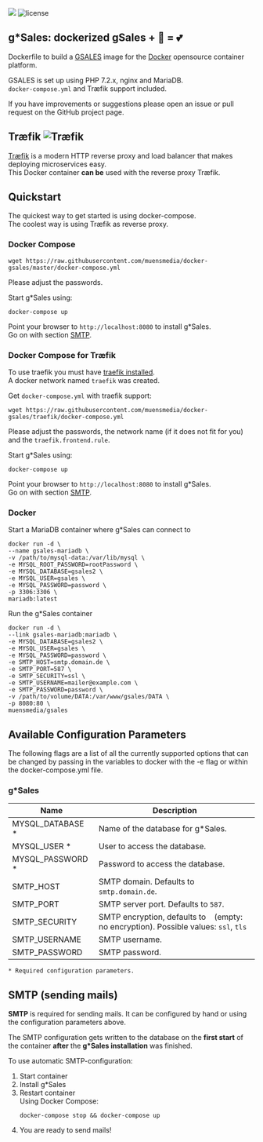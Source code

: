 [![](https://images.microbadger.com/badges/image/muensmedia/gsales.svg)](https://microbadger.com/images/muensmedia/gsales "Get your own image badge on microbadger.com")
![license](https://img.shields.io/badge/license-GPL--3.0-blue.svg)

## g*Sales: dockerized gSales + 🐋 = 💕

Dockerfile to build a [GSALES](https://www.gsales.de/) image for the [Docker](https://www.docker.com/products/docker-engine) opensource container platform.

GSALES is set up using PHP 7.2.x, nginx and MariaDB.  
``docker-compose.yml`` and Træfik support included.
 
If you have improvements or suggestions please open an issue or pull request on the GitHub project page.

## Træfik ![](https://github.com/containous/traefik/raw/master/docs/img/traefik.icon.png "Træfik")

[Træfik](https://github.com/containous/traefik/) is a modern HTTP reverse proxy and load balancer that makes deploying microservices easy.  
This Docker container **can be** used with the reverse proxy Træfik.

## Quickstart
The quickest way to get started is using docker-compose.  
The coolest way is using Træfik as reverse proxy.

### Docker Compose
```
wget https://raw.githubusercontent.com/muensmedia/docker-gsales/master/docker-compose.yml
```
Please adjust the passwords.

Start g*Sales using:
```
docker-compose up
```

Point your browser to ``http://localhost:8080`` to install g*Sales.  
Go on with section [SMTP](#smtp).

### Docker Compose for Træfik
To use traefik you must have [traefik installed](https://www.digitalocean.com/community/tutorials/how-to-use-traefik-as-a-reverse-proxy-for-docker-containers-on-ubuntu-16-04).  
A docker network named ``traefik`` was created.

Get ``docker-compose.yml`` with traefik support:
```
wget https://raw.githubusercontent.com/muensmedia/docker-gsales/traefik/docker-compose.yml
```
Please adjust the passwords, the network name (if it does not fit for you) and the ``traefik.frontend.rule``.

Start g*Sales using:
```
docker-compose up
```
Point your browser to ``http://localhost:8080`` to install g*Sales.  
Go on with section [SMTP](#smtp).

### Docker
Start a MariaDB container where g*Sales can connect to
```
docker run -d \
--name gsales-mariadb \
-v /path/to/mysql-data:/var/lib/mysql \
-e MYSQL_ROOT_PASSWORD=rootPassword \
-e MYSQL_DATABASE=gsales2 \
-e MYSQL_USER=gsales \
-e MYSQL_PASSWORD=password \
-p 3306:3306 \
mariadb:latest
```
Run the g*Sales container
```
docker run -d \
--link gsales-mariadb:mariadb \
-e MYSQL_DATABASE=gsales2 \
-e MYSQL_USER=gsales \
-e MYSQL_PASSWORD=password \
-e SMTP_HOST=smtp.domain.de \
-e SMTP_PORT=587 \
-e SMTP_SECURITY=ssl \
-e SMTP_USERNAME=mailer@example.com \
-e SMTP_PASSWORD=password \
-v /path/to/volume/DATA:/var/www/gsales/DATA \
-p 8080:80 \
muensmedia/gsales
```

## Available Configuration Parameters
The following flags are a list of all the currently supported options that can be changed by passing in the variables to docker with the -e flag or within the docker-compose.yml file.

### g*Sales
| Name                | Description                                                                                 |
|---------------------|---------------------------------------------------------------------------------------------|
| MYSQL_DATABASE *    | Name of the database for g*Sales.                                                           |
| MYSQL_USER *        | User to access the database.                                                                |
| MYSQL_PASSWORD *    | Password to access the database.                                                            |
| SMTP_HOST           | SMTP domain. Defaults to ``smtp.domain.de``.                                                |
| SMTP_PORT           | SMTP server port. Defaults to ``587``.                                                      |
| SMTP_SECURITY       | SMTP encryption, defaults to `` `` (empty: no encryption). Possible values: ``ssl``, ``tls``|
| SMTP_USERNAME       | SMTP username.                                                                              |
| SMTP_PASSWORD       | SMTP password.                                                                              |

``* Required configuration parameters.``

## SMTP (sending mails)
**SMTP** is required for sending mails.
It can be configured by hand or using the configuration parameters above.

The SMTP configuration gets written to the database on the **first start** of the container **after** the **g\*Sales installation** was finished.

To use automatic SMTP-configuration:
1. Start container
2. Install g*Sales
3. Restart container  
    Using Docker Compose:
    ```
    docker-compose stop && docker-compose up
    ```
4. You are ready to send mails!
